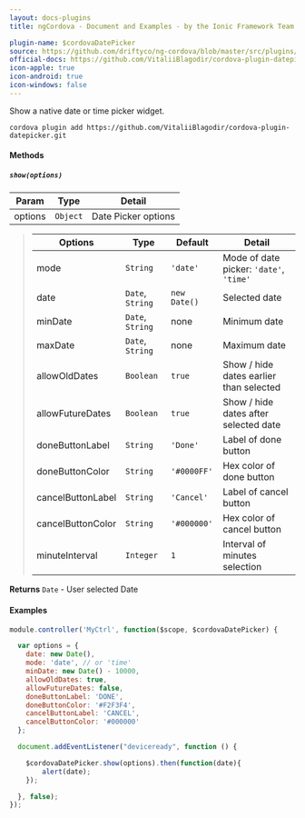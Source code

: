 ```yaml
---
layout: docs-plugins
title: ngCordova - Document and Examples - by the Ionic Framework Team

plugin-name: $cordovaDatePicker
source: https://github.com/driftyco/ng-cordova/blob/master/src/plugins/datepicker.js
official-docs: https://github.com/VitaliiBlagodir/cordova-plugin-datepicker
icon-apple: true
icon-android: true
icon-windows: false
---
```


Show a native date or time picker widget.

```
cordova plugin add https://github.com/VitaliiBlagodir/cordova-plugin-datepicker.git
```

#### Methods

##### `show(options)`

| Param        | Type           | Detail  |
| ------------ |----------------| --------|
| options      | `Object`       | Date Picker options |

> | Options           | Type             | Default      | Detail          |
> | ----------------  | ---------------- |------------- | ----------------|
> | mode              | `String`         | `'date'`     | Mode of date picker: `'date'`, `'time'` |
> | date              | `Date`, `String` | `new Date()` | Selected date   |
> | minDate           | `Date`, `String` | none         | Minimum date    |
> | maxDate           | `Date`, `String` | none         | Maximum date    |
> | allowOldDates     | `Boolean`        | `true`       | Show / hide dates earlier than selected |
> | allowFutureDates  | `Boolean`        | `true`       | Show / hide dates after selected date |
> | doneButtonLabel   | `String`         | `'Done'`     | Label of done button |
> | doneButtonColor   | `String`         | `'#0000FF'`  | Hex color of done button |
> | cancelButtonLabel | `String`         | `'Cancel'`   | Label of cancel button |
> | cancelButtonColor | `String`         | `'#000000'`  | Hex color of cancel button |
> | minuteInterval    | `Integer`        | `1`          | Interval of minutes selection |


**Returns**  `Date` - User selected Date


#### Examples

```javascript
module.controller('MyCtrl', function($scope, $cordovaDatePicker) {

  var options = {
    date: new Date(),
    mode: 'date', // or 'time'
    minDate: new Date() - 10000,
    allowOldDates: true,
    allowFutureDates: false,
    doneButtonLabel: 'DONE',
    doneButtonColor: '#F2F3F4',
    cancelButtonLabel: 'CANCEL',
    cancelButtonColor: '#000000'
  };

  document.addEventListener("deviceready", function () {

    $cordovaDatePicker.show(options).then(function(date){
        alert(date);
    });

  }, false);
});
```
